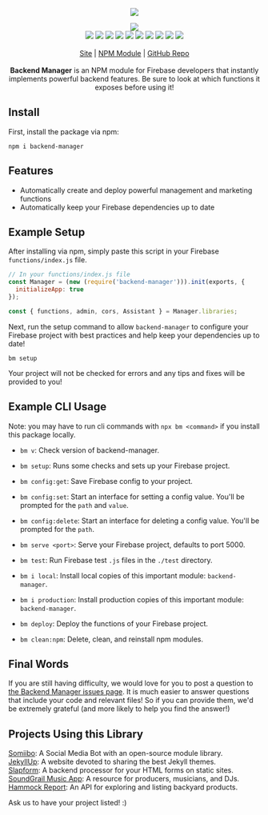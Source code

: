 <p align="center">
  <a href="https://cdn.itwcreativeworks.com/assets/itw-creative-works/images/logo/itw-creative-works-brandmark-black-x.svg">
    <img src="https://cdn.itwcreativeworks.com/assets/itw-creative-works/images/logo/itw-creative-works-brandmark-black-x.svg">
  </a>
</p>

<p align="center">
  <img src="https://img.shields.io/github/package-json/v/itw-creative-works/backend-manager.svg">
  <br>
  <img src="https://img.shields.io/david/itw-creative-works/backend-manager.svg">
  <img src="https://img.shields.io/david/dev/itw-creative-works/backend-manager.svg">
  <img src="https://img.shields.io/bundlephobia/min/backend-manager.svg">
  <img src="https://img.shields.io/codeclimate/maintainability-percentage/itw-creative-works/backend-manager.svg">
  <img src="https://img.shields.io/npm/dm/backend-manager.svg">
  <img src="https://img.shields.io/node/v/backend-manager.svg">
  <img src="https://img.shields.io/website/https/itwcreativeworks.com.svg">
  <img src="https://img.shields.io/github/license/itw-creative-works/backend-manager.svg">
  <img src="https://img.shields.io/github/contributors/itw-creative-works/backend-manager.svg">
  <img src="https://img.shields.io/github/last-commit/itw-creative-works/backend-manager.svg">
  <br>
  <br>
  <a href="https://itwcreativeworks.com">Site</a> | <a href="https://www.npmjs.com/package/backend-manager">NPM Module</a> | <a href="https://github.com/itw-creative-works/backend-manager">GitHub Repo</a>
  <br>
  <br>
  <strong>Backend Manager</strong> is an NPM module for Firebase developers that instantly implements powerful backend features. Be sure to look at which functions it exposes before using it!
</p>

## Install
<!-- First, install the global command line utility with npm: -->
First, install the package via npm:
```shell
npm i backend-manager
```

## Features
* Automatically create and deploy powerful management and marketing functions
* Automatically keep your Firebase dependencies up to date

## Example Setup
After installing via npm, simply paste this script in your Firebase `functions/index.js` file.
```js
// In your functions/index.js file
const Manager = (new (require('backend-manager'))).init(exports, {
  initializeApp: true
});

const { functions, admin, cors, Assistant } = Manager.libraries;
```

Next, run the setup command to allow `backend-manager` to configure your Firebase project with best practices and help keep your dependencies up to date!
```shell
bm setup
```

Your project will not be checked for errors and any tips and fixes will be provided to you!

## Example CLI Usage
Note: you may have to run cli commands with `npx bm <command>` if you install this package locally.
  * `bm v`: Check version of backend-manager.
  * `bm setup`: Runs some checks and sets up your Firebase project.

  * `bm config:get`: Save Firebase config to your project.
  * `bm config:set`: Start an interface for setting a config value. You'll be prompted for the `path` and `value`.
  * `bm config:delete`: Start an interface for deleting a config value. You'll be prompted for the `path`.
  * `bm serve <port>`: Serve your Firebase project, defaults to port 5000.
  * `bm test`: Run Firebase test `.js` files in the `./test` directory.
  * `bm i local`: Install local copies of this important module: `backend-manager`.
  * `bm i production`: Install production copies of this important module: `backend-manager`.
  * `bm deploy`: Deploy the functions of your Firebase project.

  * `bm clean:npm`: Delete, clean, and reinstall npm modules.


## Final Words
If you are still having difficulty, we would love for you to post a question to [the Backend Manager issues page](https://github.com/itw-creative-works/backend-manager/issues). It is much easier to answer questions that include your code and relevant files! So if you can provide them, we'd be extremely grateful (and more likely to help you find the answer!)

## Projects Using this Library
[Somiibo](https://somiibo.com/): A Social Media Bot with an open-source module library. <br>
[JekyllUp](https://jekyllup.com/): A website devoted to sharing the best Jekyll themes. <br>
[Slapform](https://slapform.com/): A backend processor for your HTML forms on static sites. <br>
[SoundGrail Music App](https://app.soundgrail.com/): A resource for producers, musicians, and DJs. <br>
[Hammock Report](https://hammockreport.com/): An API for exploring and listing backyard products. <br>

Ask us to have your project listed! :)
